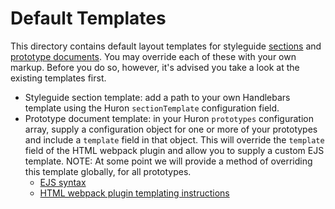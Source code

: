 # Default Templates

This directory contains default layout templates for styleguide [sections](./sections.hbs) and [prototype documents](./prototype-template.ejs). You may override each of these with your own markup. Before you do so, however, it's advised you take a look at the existing templates first.

* Styleguide section template: add a path to your own Handlebars template using the Huron `sectionTemplate` configuration field.
* Prototype document template: in your Huron `prototypes` configuration array, supply a configuration object for one or more of your prototypes and include a `template` field in that object. This will override the `template` field of the HTML webpack plugin and allow you to supply a custom EJS template. NOTE: At some point we will provide a method of overriding this template globally, for all prototypes.
  * [EJS syntax](http://www.embeddedjs.com/)
  * [HTML webpack plugin templating instructions](https://github.com/ampedandwired/html-webpack-plugin)